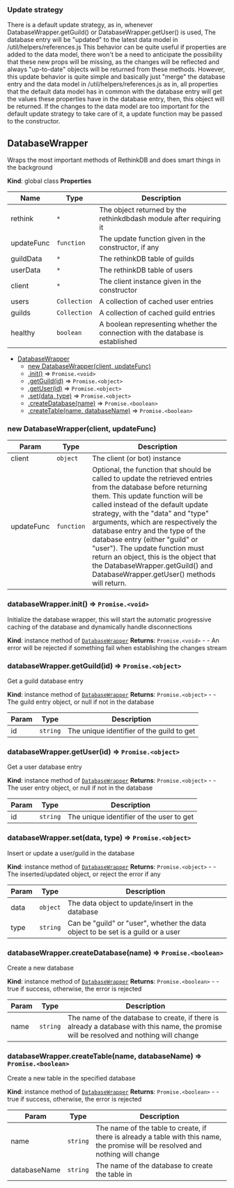 <a name="DatabaseWrapper"></a>

### Update strategy

There is a default update strategy, as in, whenever DatabaseWrapper.getGuild() or DatabaseWrapper.getUser() is used,
The database entry will be "updated" to the latest data model in /util/helpers/references.js 
This behavior can be quite useful if properties are added to the data model, there won't be a need to anticipate the possibility that these new props will be missing,
as the changes will be reflected and always "up-to-date" objects will be returned from these methods.
However, this update behavior is quite simple and basically just "merge" the database entry and the data model in /util/helpers/references.js 
as in, all properties that the default data model has in common with the database entry will get the values these properties have in the database entry, then, this object will be returned.
If the changes to the data model are too important for the default update strategy to take care of it, a update function may be passed to the constructor.

## DatabaseWrapper
Wraps the most important methods of RethinkDB and does smart things in the background

**Kind**: global class
**Properties**

| Name | Type | Description |
| --- | --- | --- |
| rethink | <code>\*</code> | The object returned by the rethinkdbdash module after requiring it |
| updateFunc | <code>function</code> | The update function given in the constructor, if any |
| guildData | <code>\*</code> | The rethinkDB  table of guilds |
| userData | <code>\*</code> | The rethinkDB table of users |
| client | <code>\*</code> | The client instance given in the constructor |
| users | <code>Collection</code> | A collection of cached user entries |
| guilds | <code>Collection</code> | A collection of cached guild entries |
| healthy | <code>boolean</code> | A boolean representing whether the connection with the database is established |


* [DatabaseWrapper](#DatabaseWrapper)
    * [new DatabaseWrapper(client, updateFunc)](#new_DatabaseWrapper_new)
    * [.init()](#DatabaseWrapper+init) ⇒ <code>Promise.&lt;void&gt;</code>
    * [.getGuild(id)](#DatabaseWrapper+getGuild) ⇒ <code>Promise.&lt;object&gt;</code>
    * [.getUser(id)](#DatabaseWrapper+getUser) ⇒ <code>Promise.&lt;object&gt;</code>
    * [.set(data, type)](#DatabaseWrapper+set) ⇒ <code>Promise.&lt;object&gt;</code>
    * [.createDatabase(name)](#DatabaseWrapper+createDatabase) ⇒ <code>Promise.&lt;boolean&gt;</code>
    * [.createTable(name, databaseName)](#DatabaseWrapper+createTable) ⇒ <code>Promise.&lt;boolean&gt;</code>

<a name="new_DatabaseWrapper_new"></a>

### new DatabaseWrapper(client, updateFunc)

| Param | Type | Description |
| --- | --- | --- |
| client | <code>object</code> | The client (or bot) instance |
| updateFunc | <code>function</code> | Optional, the function that should be called to update the retrieved entries from the database before returning them. This update function will be called instead of the default update strategy, with the "data" and "type" arguments, which are respectively the database entry and the type of the database entry (either "guild" or "user"). The update function must return an object, this is the object that the DatabaseWrapper.getGuild() and DatabaseWrapper.getUser() methods will return. |

<a name="DatabaseWrapper+init"></a>

### databaseWrapper.init() ⇒ <code>Promise.&lt;void&gt;</code>
Initialize the database wrapper, this will start the automatic progressive caching of the database and dynamically handle disconnections

**Kind**: instance method of [<code>DatabaseWrapper</code>](#DatabaseWrapper)
**Returns**: <code>Promise.&lt;void&gt;</code> - - An error will be rejected if something fail when establishing the changes stream
<a name="DatabaseWrapper+getGuild"></a>

### databaseWrapper.getGuild(id) ⇒ <code>Promise.&lt;object&gt;</code>
Get a guild database entry

**Kind**: instance method of [<code>DatabaseWrapper</code>](#DatabaseWrapper)
**Returns**: <code>Promise.&lt;object&gt;</code> - - The guild entry object, or null if not in the database

| Param | Type | Description |
| --- | --- | --- |
| id | <code>string</code> | The unique identifier of the guild to get |

<a name="DatabaseWrapper+getUser"></a>

### databaseWrapper.getUser(id) ⇒ <code>Promise.&lt;object&gt;</code>
Get a user database entry

**Kind**: instance method of [<code>DatabaseWrapper</code>](#DatabaseWrapper)
**Returns**: <code>Promise.&lt;object&gt;</code> - - The user entry object, or null if not in the database

| Param | Type | Description |
| --- | --- | --- |
| id | <code>string</code> | The unique identifier of the user to get |

<a name="DatabaseWrapper+set"></a>

### databaseWrapper.set(data, type) ⇒ <code>Promise.&lt;object&gt;</code>
Insert or update a user/guild in the database

**Kind**: instance method of [<code>DatabaseWrapper</code>](#DatabaseWrapper)
**Returns**: <code>Promise.&lt;object&gt;</code> - - The inserted/updated object, or reject the error if any

| Param | Type | Description |
| --- | --- | --- |
| data | <code>object</code> | The data object to update/insert in the database |
| type | <code>string</code> | Can be "guild" or "user", whether the data object to be set is a guild or a user |

<a name="DatabaseWrapper+createDatabase"></a>

### databaseWrapper.createDatabase(name) ⇒ <code>Promise.&lt;boolean&gt;</code>
Create a new database

**Kind**: instance method of [<code>DatabaseWrapper</code>](#DatabaseWrapper)
**Returns**: <code>Promise.&lt;boolean&gt;</code> - - true if success, otherwise, the error is rejected

| Param | Type | Description |
| --- | --- | --- |
| name | <code>string</code> | The name of the database to create, if there is already a database with this name, the promise will be resolved and nothing will change |

<a name="DatabaseWrapper+createTable"></a>

### databaseWrapper.createTable(name, databaseName) ⇒ <code>Promise.&lt;boolean&gt;</code>
Create a new table in the specified database

**Kind**: instance method of [<code>DatabaseWrapper</code>](#DatabaseWrapper)
**Returns**: <code>Promise.&lt;boolean&gt;</code> - - true if success, otherwise, the error is rejected

| Param | Type | Description |
| --- | --- | --- |
| name | <code>string</code> | The name of the table to create, if there is already a table with this name, the promise will be resolved and nothing will change |
| databaseName | <code>string</code> | The name of the database to create the table in |
